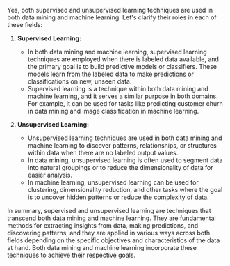 Yes, both supervised and unsupervised learning techniques are used in both data mining and machine learning. Let's clarify their roles in each of these fields:

1. **Supervised Learning:**
   - In both data mining and machine learning, supervised learning techniques are employed when there is labeled data available, and the primary goal is to build predictive models or classifiers. These models learn from the labeled data to make predictions or classifications on new, unseen data.
   - Supervised learning is a technique within both data mining and machine learning, and it serves a similar purpose in both domains. For example, it can be used for tasks like predicting customer churn in data mining and image classification in machine learning.

2. **Unsupervised Learning:**
   - Unsupervised learning techniques are used in both data mining and machine learning to discover patterns, relationships, or structures within data when there are no labeled output values.
   - In data mining, unsupervised learning is often used to segment data into natural groupings or to reduce the dimensionality of data for easier analysis.
   - In machine learning, unsupervised learning can be used for clustering, dimensionality reduction, and other tasks where the goal is to uncover hidden patterns or reduce the complexity of data.

In summary, supervised and unsupervised learning are techniques that transcend both data mining and machine learning. They are fundamental methods for extracting insights from data, making predictions, and discovering patterns, and they are applied in various ways across both fields depending on the specific objectives and characteristics of the data at hand. Both data mining and machine learning incorporate these techniques to achieve their respective goals.